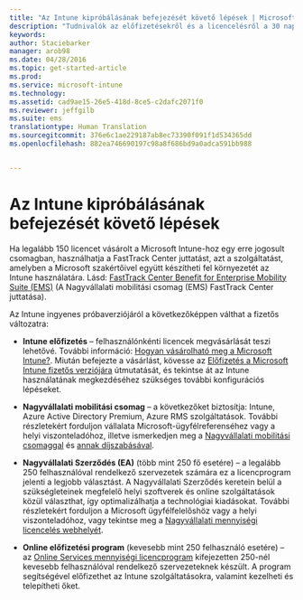 ```yaml
---
title: "Az Intune kipróbálásának befejezését követő lépések | Microsoft Intune"
description: "Tudnivalók az előfizetésekről és a licencelésről a 30 napos ingyenes Intune-próbaidőszak beállítása után"
keywords: 
author: Staciebarker
manager: arob98
ms.date: 04/28/2016
ms.topic: get-started-article
ms.prod: 
ms.service: microsoft-intune
ms.technology: 
ms.assetid: cad9ae15-26e5-418d-8ce5-c2dafc2071f0
ms.reviewer: jeffgilb
ms.suite: ems
translationtype: Human Translation
ms.sourcegitcommit: 376e6c1ae229187ab8ec73390f091f1d534365dd
ms.openlocfilehash: 882ea746690197c98a8f686bd9a0adca591bb988


---
```


# Az Intune kipróbálásának befejezését követő lépések
Ha legalább 150 licencet vásárolt a Microsoft Intune-hoz egy erre jogosult csomagban, használhatja a FastTrack Center juttatást, azt a szolgáltatást, amelyben a Microsoft szakértőivel együtt készítheti fel környezetét az Intune használatára. Lásd: [FastTrack Center Benefit for Enterprise Mobility Suite (EMS)](https://docs.microsoft.com/enterprise-mobility/Solutions/fasttrack-center-benefit-for-enterprise-mobility-suite-ems) (A Nagyvállalati mobilitási csomag (EMS) FastTrack Center juttatása).

Az Intune ingyenes próbaverziójáról a következőképpen válthat a fizetős változatra:

-   **Intune előfizetés** – felhasználónkénti licencek megvásárlását teszi lehetővé. További információ: [Hogyan vásárolható meg a Microsoft Intune?](http://www.microsoft.com/en-us/server-cloud/products/microsoft-intune/Purchasing.aspx). Miután befejezte a vásárlást, kövesse az [Előfizetés a Microsoft Intune fizetős verziójára](/intune/get-started/start-with-a-paid-subscription-to-microsoft-intune) útmutatását, és tekintse át az Intune használatának megkezdéséhez szükséges további konfigurációs lépéseket.

-   **Nagyvállalati mobilitási csomag** – a következőket biztosítja: Intune, Azure Active Directory Premium, Azure RMS szolgáltatások. További részletekért forduljon vállalata Microsoft-ügyfélreferenséhez vagy a helyi viszonteladóhoz, illetve ismerkedjen meg a [Nagyvállalati mobilitási csomaggal](https://www.microsoft.com/en-us/server-cloud/enterprise-mobility/overview.aspx) és [annak díjszabásával](http://www.microsoft.com/en-us/server-cloud/products/enterprise-mobility-suite/Purchasing.aspx).

-   **Nagyvállalati Szerződés (EA)** (több mint 250 fő esetére) – a legalább 250 felhasználóval rendelkező szervezetek számára ez a licencprogram jelenti a legjobb választást. A Nagyvállalati Szerződés keretein belül a szükségleteinek megfelelő helyi szoftverek és online szolgáltatások közül választhat, így optimalizálhatja a technológiai kiadásokat. További részletekért forduljon a Microsoft ügyfélfelelőshöz vagy a helyi viszonteladóhoz, vagy tekintse meg a [Nagyvállalati mennyiségi licencelés webhelyét](http://www.microsoft.com/licensing/licensing-options/enterprise.aspx).

-   **Online előfizetési program** (kevesebb mint 250 felhasználó esetére) – az [Online Services mennyiségi licencprogram](http://www.microsoft.com/licensing/online-services/default.aspx) kifejezetten 250-nél kevesebb felhasználóval rendelkező szervezeteknek készült. A program segítségével előfizethet az Intune szolgáltatásokra, valamint kezelheti és telepítheti őket.



<!--HONumber=Jul16_HO3-->


